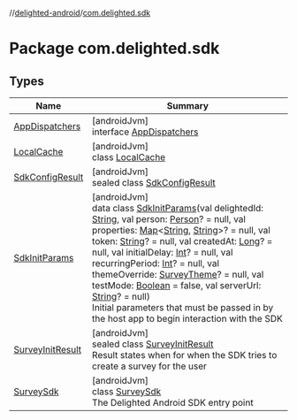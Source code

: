 //[delighted-android](../../index.md)/[com.delighted.sdk](index.md)

# Package com.delighted.sdk

## Types

| Name | Summary |
|---|---|
| [AppDispatchers](-app-dispatchers/index.md) | [androidJvm]<br>interface [AppDispatchers](-app-dispatchers/index.md) |
| [LocalCache](-local-cache/index.md) | [androidJvm]<br>class [LocalCache](-local-cache/index.md) |
| [SdkConfigResult](-sdk-config-result/index.md) | [androidJvm]<br>sealed class [SdkConfigResult](-sdk-config-result/index.md) |
| [SdkInitParams](-sdk-init-params/index.md) | [androidJvm]<br>data class [SdkInitParams](-sdk-init-params/index.md)(val delightedId: [String](https://kotlinlang.org/api/latest/jvm/stdlib/kotlin/-string/index.html), val person: [Person](../com.delighted.sdk.domain.request/-person/index.md)? = null, val properties: [Map](https://kotlinlang.org/api/latest/jvm/stdlib/kotlin.collections/-map/index.html)&lt;[String](https://kotlinlang.org/api/latest/jvm/stdlib/kotlin/-string/index.html), [String](https://kotlinlang.org/api/latest/jvm/stdlib/kotlin/-string/index.html)&gt;? = null, val token: [String](https://kotlinlang.org/api/latest/jvm/stdlib/kotlin/-string/index.html)? = null, val createdAt: [Long](https://kotlinlang.org/api/latest/jvm/stdlib/kotlin/-long/index.html)? = null, val initialDelay: [Int](https://kotlinlang.org/api/latest/jvm/stdlib/kotlin/-int/index.html)? = null, val recurringPeriod: [Int](https://kotlinlang.org/api/latest/jvm/stdlib/kotlin/-int/index.html)? = null, val themeOverride: [SurveyTheme](../com.delighted.sdk.domain/-survey-theme/index.md)? = null, val testMode: [Boolean](https://kotlinlang.org/api/latest/jvm/stdlib/kotlin/-boolean/index.html) = false, val serverUrl: [String](https://kotlinlang.org/api/latest/jvm/stdlib/kotlin/-string/index.html)? = null)<br>Initial parameters that must be passed in by the host app to begin interaction with the SDK |
| [SurveyInitResult](-survey-init-result/index.md) | [androidJvm]<br>sealed class [SurveyInitResult](-survey-init-result/index.md)<br>Result states when for when the SDK tries to create a survey for the user |
| [SurveySdk](-survey-sdk/index.md) | [androidJvm]<br>class [SurveySdk](-survey-sdk/index.md)<br>The Delighted Android SDK entry point |
